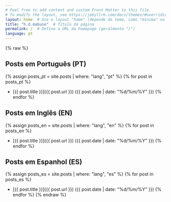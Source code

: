 ```yaml
---
# Feel free to add content and custom Front Matter to this file.
# To modify the layout, see https://jekyllrb.com/docs/themes/#overriding-theme-defaults
layout: home  # Usa o layout "home" (depende do tema, como "minima" ou customizado)
title: "h.d.mabuse"  # Título da página
permalink: /  # Define a URL da homepage (geralmente "/")
language: pt
---
```

\{% raw %}
## Posts em Português (PT)
{% assign posts_pt = site.posts | where: "lang", "pt" %}
{% for post in posts_pt %}
- [{{ post.title }}]({{ post.url }}) ({{ post.date | date: "%d/%m/%Y" }})
{% endfor %}

## Posts em Inglês (EN)
{% assign posts_en = site.posts | where: "lang", "en" %}
{% for post in posts_en %}
- [{{ post.title }}]({{ post.url }}) ({{ post.date | date: "%d/%m/%Y" }})
{% endfor %}

## Posts em Espanhol (ES)
{% assign posts_es = site.posts | where: "lang", "es" %}
{% for post in posts_es %}
- [{{ post.title }}]({{ post.url }}) ({{ post.date | date: "%d/%m/%Y" }})
{% endfor %}
{% endraw %}
